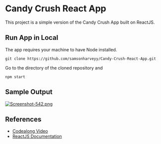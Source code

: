 # Candy Crush React App

This project is a simple version of the Candy Crush App built on ReactJS.

## Run App in Local
The app requires your machine to have Node installed. 

```
git clone https://github.com/samsonharveyy/Candy-Crush-React-App.git
```

Go to the directory of the cloned repository and 

```
npm start
```

## Sample Output
[![Screenshot-542.png](https://i.postimg.cc/K8CZCbnv/Screenshot-542.png)](https://postimg.cc/bZHc2KCK)

## References
* [Codealong Video](https://www.youtube.com/watch?v=PBrEq9Wd6_U)
* [ReactJS Documentation](https://devdocs.io/react/)
